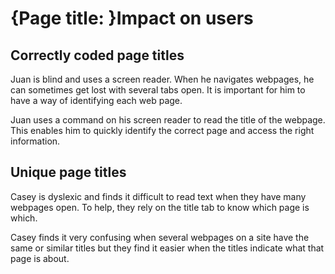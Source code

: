 # {Page title: }Impact on users

## Correctly coded page titles
Juan is blind and uses a screen reader. When he navigates webpages, he can sometimes get lost with several tabs open. It is important for him to have a way of identifying each web page. 

Juan uses a command on his screen reader to read the title of the webpage. This enables him to quickly identify the correct page and access the right information.

## Unique page titles
Casey is dyslexic and finds it difficult to read text when they have many webpages open. To help, they rely on the title tab to know which page is which. 

Casey finds it very confusing when several webpages on a site have the same or similar titles but they find it easier when the titles indicate what that page is about.